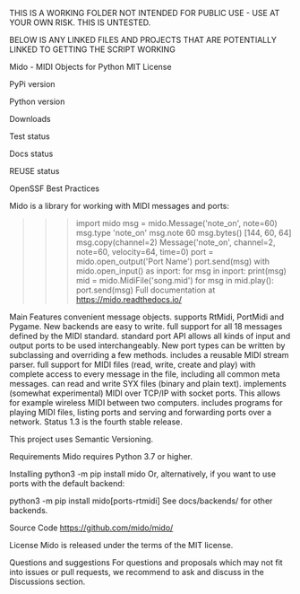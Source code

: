 THIS IS A WORKING FOLDER NOT INTENDED FOR PUBLIC USE - USE AT YOUR OWN RISK. THIS IS UNTESTED.

BELOW IS ANY LINKED FILES AND PROJECTS THAT ARE POTENTIALLY LINKED TO GETTING THE SCRIPT WORKING



Mido - MIDI Objects for Python
MIT License

PyPi version

Python version

Downloads

Test status

Docs status

REUSE status

OpenSSF Best Practices

Mido is a library for working with MIDI messages and ports:

>>> import mido
>>> msg = mido.Message('note_on', note=60)
>>> msg.type
'note_on'
>>> msg.note
60
>>> msg.bytes()
[144, 60, 64]
>>> msg.copy(channel=2)
Message('note_on', channel=2, note=60, velocity=64, time=0)
port = mido.open_output('Port Name')
port.send(msg)
with mido.open_input() as inport:
    for msg in inport:
        print(msg)
mid = mido.MidiFile('song.mid')
for msg in mid.play():
    port.send(msg)
Full documentation at https://mido.readthedocs.io/

Main Features
convenient message objects.
supports RtMidi, PortMidi and Pygame. New backends are easy to write.
full support for all 18 messages defined by the MIDI standard.
standard port API allows all kinds of input and output ports to be used interchangeably. New port types can be written by subclassing and overriding a few methods.
includes a reusable MIDI stream parser.
full support for MIDI files (read, write, create and play) with complete access to every message in the file, including all common meta messages.
can read and write SYX files (binary and plain text).
implements (somewhat experimental) MIDI over TCP/IP with socket ports. This allows for example wireless MIDI between two computers.
includes programs for playing MIDI files, listing ports and serving and forwarding ports over a network.
Status
1.3 is the fourth stable release.

This project uses Semantic Versioning.

Requirements
Mido requires Python 3.7 or higher.

Installing
python3 -m pip install mido
Or, alternatively, if you want to use ports with the default backend:

python3 -m pip install mido[ports-rtmidi]
See docs/backends/ for other backends.

Source Code
https://github.com/mido/mido/

License
Mido is released under the terms of the MIT license.

Questions and suggestions
For questions and proposals which may not fit into issues or pull requests, we recommend to ask and discuss in the Discussions section.
